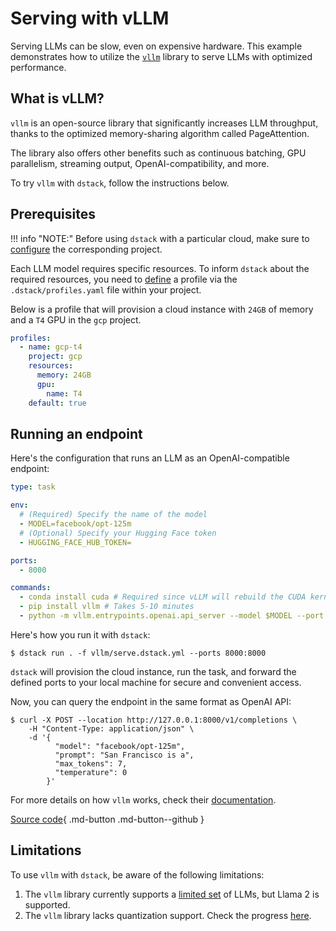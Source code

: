 # Serving with vLLM

Serving LLMs can be slow, even on expensive hardware. This example demonstrates how to utilize the 
[`vllm`](https://vllm.ai/) library to serve LLMs with optimized performance.

## What is vLLM?

`vllm` is an open-source library that significantly increases LLM throughput, thanks to the optimized memory-sharing
algorithm called PageAttention.

The library also offers other benefits such as continuous batching, 
GPU parallelism, streaming output, OpenAI-compatibility, and more.

To try `vllm` with `dstack`, follow the instructions below.

## Prerequisites

!!! info "NOTE:"
    Before using `dstack` with a particular cloud, make sure to [configure](../docs/guides/projects.md) the corresponding project.

Each LLM model requires specific resources. To inform `dstack` about the required resources, you need to 
[define](../docs/reference/profiles.yml.md) a profile via the `.dstack/profiles.yaml` file within your project.

Below is a profile that will provision a cloud instance with `24GB` of memory and a `T4` GPU in the `gcp` project.

<div editor-title=".dstack/profiles.yml"> 

```yaml
profiles:
  - name: gcp-t4
    project: gcp
    resources:
      memory: 24GB
      gpu:
        name: T4
    default: true
```

</div>

## Running an endpoint

Here's the configuration that runs an LLM as an OpenAI-compatible endpoint:

<div editor-title="vllm/serve.dstack.yml"> 

```yaml
type: task

env:
  # (Required) Specify the name of the model
  - MODEL=facebook/opt-125m
  # (Optional) Specify your Hugging Face token
  - HUGGING_FACE_HUB_TOKEN=

ports:
  - 8000

commands:
  - conda install cuda # Required since vLLM will rebuild the CUDA kernel
  - pip install vllm # Takes 5-10 minutes
  - python -m vllm.entrypoints.openai.api_server --model $MODEL --port 8000
```

</div>

Here's how you run it with `dstack`:

<div class="termy">

```shell
$ dstack run . -f vllm/serve.dstack.yml --ports 8000:8000
```

</div>

`dstack` will provision the cloud instance, run the task, and forward the defined ports to your local
machine for secure and convenient access.

Now, you can query the endpoint in the same format as OpenAI API:

<div class="termy">

```shell
$ curl -X POST --location http://127.0.0.1:8000/v1/completions \
    -H "Content-Type: application/json" \
    -d '{
          "model": "facebook/opt-125m",
          "prompt": "San Francisco is a",
          "max_tokens": 7,
          "temperature": 0
        }'
```

</div>

For more details on how `vllm` works, check their [documentation](https://vllm.readthedocs.io/).

[Source code](https://github.com/dstackai/dstack-examples){ .md-button .md-button--github }

## Limitations

To use `vllm` with `dstack`, be aware of the following limitations:

1. The `vllm` library currently supports a [limited set](https://vllm.readthedocs.io/en/latest/models/supported_models.html) of LLMs, but Llama 2 is supported.
2. The `vllm` library lacks quantization support. Check the progress [here](https://github.com/vllm-project/vllm/issues/316).